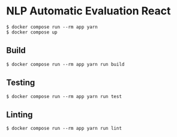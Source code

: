 # NLP Automatic Evaluation React

```
$ docker compose run --rm app yarn
$ docker compose up
```

## Build
```
$ docker compose run --rm app yarn run build
```

## Testing
```
$ docker compose run --rm app yarn run test
```

## Linting
```
$ docker compose run --rm app yarn run lint
```
